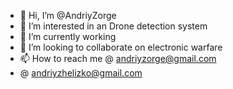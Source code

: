 - 👋 Hi, I’m @AndriyZorge
- 👀 I’m interested in an Drone detection system
- 🌱 I’m currently working
- 💞️ I’m looking to collaborate on electronic warfare
- 📫 How to reach me @ andriyzorge@gmail.com
- @ andriyzhelizko@gmail.com
<!---
AndriyZorge/AndriyZorge is a ✨ special ✨ repository because its `README.md` (this file) appears on your GitHub profile.
You can click the Preview link to take a look at your changes.
--->
